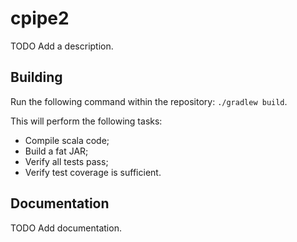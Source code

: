 # cpipe2

TODO Add a description.

## Building

Run the following command within the repository: `./gradlew build`.

This will perform the following tasks:

* Compile scala code;
* Build a fat JAR;
* Verify all tests pass;
* Verify test coverage is sufficient.

## Documentation

TODO Add documentation.